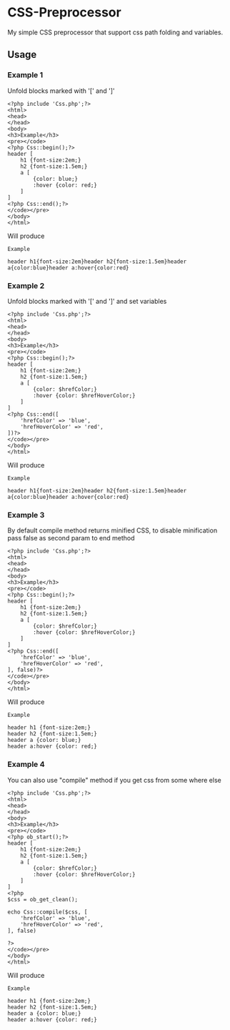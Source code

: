 # CSS-Preprocessor
My simple CSS preprocessor that support css path folding and variables.

## Usage

### Example 1
Unfold blocks marked with '[' and ']'
```
<?php include 'Css.php';?>
<html>
<head>
</head>
<body>
<h3>Example</h3>
<pre></code>
<?php Css::begin();?>
header [
    h1 {font-size:2em;}
    h2 {font-size:1.5em;}
    a [
        {color: blue;}
        :hover {color: red;}
    ]
]
<?php Css::end();?>
</code></pre>
</body>
</html>
```
Will produce
```
Example

header h1{font-size:2em}header h2{font-size:1.5em}header a{color:blue}header a:hover{color:red}
```
### Example 2
Unfold blocks marked with '[' and ']' and set variables
```
<?php include 'Css.php';?>
<html>
<head>
</head>
<body>
<h3>Example</h3>
<pre></code>
<?php Css::begin();?>
header [
    h1 {font-size:2em;}
    h2 {font-size:1.5em;}
    a [
        {color: $hrefColor;}
        :hover {color: $hrefHoverColor;}
    ]
]
<?php Css::end([
    'hrefColor' => 'blue',
    'hrefHoverColor' => 'red',
])?>
</code></pre>
</body>
</html>
```
Will produce
```
Example

header h1{font-size:2em}header h2{font-size:1.5em}header a{color:blue}header a:hover{color:red}
```

### Example 3
By default compile method returns minified CSS, to disable minification pass false as second param to end method
```
<?php include 'Css.php';?>
<html>
<head>
</head>
<body>
<h3>Example</h3>
<pre></code>
<?php Css::begin();?>
header [
    h1 {font-size:2em;}
    h2 {font-size:1.5em;}
    a [
        {color: $hrefColor;}
        :hover {color: $hrefHoverColor;}
    ]
]
<?php Css::end([
    'hrefColor' => 'blue',
    'hrefHoverColor' => 'red',
], false)?>
</code></pre>
</body>
</html>
```
Will produce
```
Example

header h1 {font-size:2em;}
header h2 {font-size:1.5em;}
header a {color: blue;}
header a:hover {color: red;}
```

### Example 4
You can also use "compile" method if you get css from some where else
```
<?php include 'Css.php';?>
<html>
<head>
</head>
<body>
<h3>Example</h3>
<pre></code>
<?php ob_start();?>
header [
    h1 {font-size:2em;}
    h2 {font-size:1.5em;}
    a [
        {color: $hrefColor;}
        :hover {color: $hrefHoverColor;}
    ]
]
<?php 
$css = ob_get_clean();

echo Css::compile($css, [
    'hrefColor' => 'blue',
    'hrefHoverColor' => 'red',
], false)

?>
</code></pre>
</body>
</html>
```
Will produce
```
Example

header h1 {font-size:2em;}
header h2 {font-size:1.5em;}
header a {color: blue;}
header a:hover {color: red;}
```
